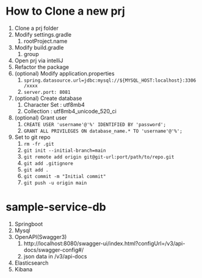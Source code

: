 # How to Clone a new prj
1. Clone a prj folder
2. Modify settings.gradle
   1. rootProject.name
3. Modify build.gradle
   1. group
4. Open prj via intelliJ
5. Refactor the package
6. (optional) Modify application.properties
   1. `spring.datasource.url=jdbc:mysql://${MYSQL_HOST:localhost}:3306/xxxx`
   2. `server.port: 8081`
7. (optional) Create database
   1. Character Set : utf8mb4
   2. Collection : utf8mb4_unicode_520_ci
8. (optional) Grant user
   1. `CREATE USER 'username'@'%' IDENTIFIED BY 'password';`
   2. `GRANT ALL PRIVILEGES ON database_name.* TO 'username'@'%';`
9. Set to git repo
   1. `rm -fr .git`
   2. `git init --initial-branch=main`
   3. `git remote add origin git@git-url:port/path/to/repo.git`
   4. `git add .gitignore`
   5. `git add .`
   6. `git commit -m "Initial commit"`
   7. `git push -u origin main`

# sample-service-db
1. Springboot
2. Mysql
3. OpenAPI(Swagger3)
   1. http://localhost:8080/swagger-ui/index.html?configUrl=/v3/api-docs/swagger-config#/
   2. json data in /v3/api-docs
4. Elasticsearch
5. Kibana

